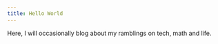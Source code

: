 ```yaml
---
title: Hello World
---
```


Here, I will occasionally blog about my ramblings on tech, math and life.
